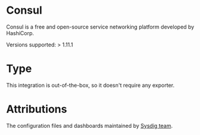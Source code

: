# Consul
Consul is a free and open-source service networking platform developed by HashiCorp.

Versions supported: > 1.11.1

# Type
This integration is out-of-the-box, so it doesn't require any exporter.


# Attributions
The configuration files and dashboards maintained by [Sysdig team](https://sysdig.com/).